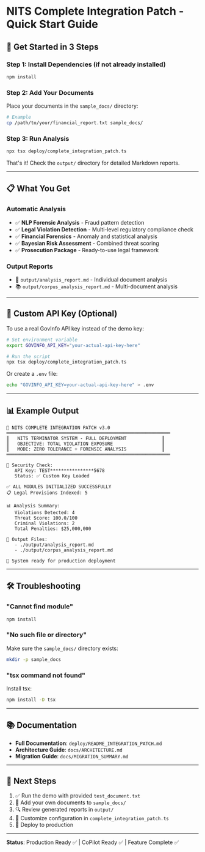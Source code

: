 # NITS Complete Integration Patch - Quick Start Guide

## 🚀 Get Started in 3 Steps

### Step 1: Install Dependencies (if not already installed)

```bash
npm install
```

### Step 2: Add Your Documents

Place your documents in the `sample_docs/` directory:

```bash
# Example
cp /path/to/your/financial_report.txt sample_docs/
```

### Step 3: Run Analysis

```bash
npx tsx deploy/complete_integration_patch.ts
```

That's it! Check the `output/` directory for detailed Markdown reports.

---

## 📋 What You Get

### Automatic Analysis
- ✅ **NLP Forensic Analysis** - Fraud pattern detection
- ✅ **Legal Violation Detection** - Multi-level regulatory compliance check
- ✅ **Financial Forensics** - Anomaly and statistical analysis
- ✅ **Bayesian Risk Assessment** - Combined threat scoring
- ✅ **Prosecution Package** - Ready-to-use legal framework

### Output Reports
- 📄 `output/analysis_report.md` - Individual document analysis
- 📚 `output/corpus_analysis_report.md` - Multi-document analysis

---

## 🔑 Custom API Key (Optional)

To use a real GovInfo API key instead of the demo key:

```bash
# Set environment variable
export GOVINFO_API_KEY="your-actual-api-key-here"

# Run the script
npx tsx deploy/complete_integration_patch.ts
```

Or create a `.env` file:

```bash
echo "GOVINFO_API_KEY=your-actual-api-key-here" > .env
```

---

## 📊 Example Output

```
🔴 NITS COMPLETE INTEGRATION PATCH v3.0
════════════════════════════════════════════════════════════
║   NITS TERMINATOR SYSTEM - FULL DEPLOYMENT             ║
║   OBJECTIVE: TOTAL VIOLATION EXPOSURE                  ║
║   MODE: ZERO TOLERANCE + FORENSIC ANALYSIS             ║
════════════════════════════════════════════════════════════

🔐 Security Check:
   API Key: TEST****************5678
   Status: ✅ Custom Key Loaded

✅ ALL MODULES INITIALIZED SUCCESSFULLY
📋 Legal Provisions Indexed: 5

📊 Analysis Summary:
   Violations Detected: 4
   Threat Score: 100.0/100
   Criminal Violations: 2
   Total Penalties: $25,000,000

📁 Output Files:
   - ./output/analysis_report.md
   - ./output/corpus_analysis_report.md

🚀 System ready for production deployment
```

---

## 🛠️ Troubleshooting

### "Cannot find module"
```bash
npm install
```

### "No such file or directory"
Make sure the `sample_docs/` directory exists:
```bash
mkdir -p sample_docs
```

### "tsx command not found"
Install tsx:
```bash
npm install -D tsx
```

---

## 📚 Documentation

- **Full Documentation**: `deploy/README_INTEGRATION_PATCH.md`
- **Architecture Guide**: `docs/ARCHITECTURE.md`
- **Migration Guide**: `docs/MIGRATION_SUMMARY.md`

---

## 🎯 Next Steps

1. ✅ Run the demo with provided `test_document.txt`
2. 📄 Add your own documents to `sample_docs/`
3. 🔍 Review generated reports in `output/`
4. 🔧 Customize configuration in `complete_integration_patch.ts`
5. 🚀 Deploy to production

---

**Status**: Production Ready ✅ | CoPilot Ready ✅ | Feature Complete ✅
